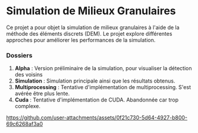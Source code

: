 # Simulation de Milieux Granulaires

Ce projet a pour objet la simulation de milieux granulaires à l'aide de la méthode des éléments discrets (DEM). Le projet explore différentes approches pour améliorer les performances de la simulation.

### Dossiers
1. **Alpha** : Version préliminaire de la simulation, pour visualiser la détection des voisins
2. **Simulation** : Simulation principale ainsi que les résultats obtenus.
3. **Multiprocessing** : Tentative d'implémentation de multiprocessing. S'est avérée être plus lente.
4. **Cuda** : Tentative d'implémentation de CUDA. Abandonnée car trop complexe.

https://github.com/user-attachments/assets/0f21c730-5d64-4927-b800-69c6268af3a0

